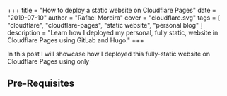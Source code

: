 +++
title = "How to deploy a static website on Cloudflare Pages"
date = "2019-07-10"
author = "Rafael Moreira"
cover = "cloudflare.svg"
tags = [ "cloudflare", "cloudflare-pages", "static website", "personal blog" ]
description = "Learn how I deployed my personal, fully static, website in Cloudflare Pages using GitLab and Hugo." 
+++

In this post I will showcase how I deployed this fully-static website on Cloudflare Pages using only

## Pre-Requisites

